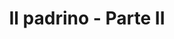 ---
layout: post
title: Il padrino - Parte II
director: Francis Ford Coppola
year: 1974
cover: https://images.mubicdn.net/images/film/1270/cache-8726-1543371338/image-w1280.jpg
imdb_id: tt0071562
oscar: true
sas: true
---